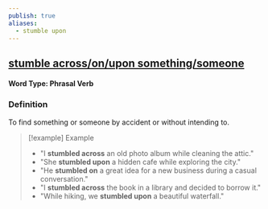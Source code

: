 ```yaml
---
publish: true
aliases:
  - stumble upon
---
```


## [stumble across/on/upon something/someone](https://dictionary.cambridge.org/dictionary/english/stumble-on)
#### Word Type: Phrasal Verb

### Definition
To find something or someone by accident or without intending to.

> [!example] Example
> 
> - "I **stumbled across** an old photo album while cleaning the attic."
> - "She **stumbled upon** a hidden cafe while exploring the city."
> - "He **stumbled on** a great idea for a new business during a casual conversation."
> - "I **stumbled across** the book in a library and decided to borrow it."
> - "While hiking, we **stumbled upon** a beautiful waterfall."